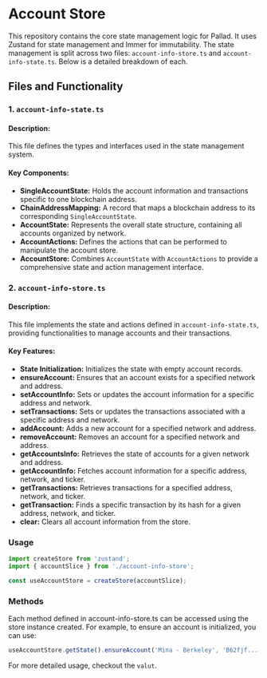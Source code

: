 # Account Store

This repository contains the core state management logic for Pallad. It uses Zustand for state management and Immer for immutability. The state management is split across two files: `account-info-store.ts` and `account-info-state.ts`. Below is a detailed breakdown of each.

## Files and Functionality

### 1. `account-info-state.ts`

#### Description:
This file defines the types and interfaces used in the state management system.

#### Key Components:
- **SingleAccountState:** Holds the account information and transactions specific to one blockchain address.
- **ChainAddressMapping:** A record that maps a blockchain address to its corresponding `SingleAccountState`.
- **AccountState:** Represents the overall state structure, containing all accounts organized by network.
- **AccountActions:** Defines the actions that can be performed to manipulate the account store.
- **AccountStore:** Combines `AccountState` with `AccountActions` to provide a comprehensive state and action management interface.

### 2. `account-info-store.ts`

#### Description:
This file implements the state and actions defined in `account-info-state.ts`, providing functionalities to manage accounts and their transactions.

#### Key Features:
- **State Initialization:** Initializes the state with empty account records.
- **ensureAccount:** Ensures that an account exists for a specified network and address.
- **setAccountInfo:** Sets or updates the account information for a specific address and network.
- **setTransactions:** Sets or updates the transactions associated with a specific address and network.
- **addAccount:** Adds a new account for a specified network and address.
- **removeAccount:** Removes an account for a specified network and address.
- **getAccountsInfo:** Retrieves the state of accounts for a given network and address.
- **getAccountInfo:** Fetches account information for a specific address, network, and ticker.
- **getTransactions:** Retrieves transactions for a specified address, network, and ticker.
- **getTransaction:** Finds a specific transaction by its hash for a given address, network, and ticker.
- **clear:** Clears all account information from the store.

### Usage

```typescript
import createStore from 'zustand';
import { accountSlice } from './account-info-store';

const useAccountStore = createStore(accountSlice);
```

### Methods
Each method defined in account-info-store.ts can be accessed using the store instance created. For example, to ensure an account is initialized, you can use:
```ts
useAccountStore.getState().ensureAccount('Mina - Berkeley', 'B62fjf...');
```

For more detailed usage, checkout the `valut`.